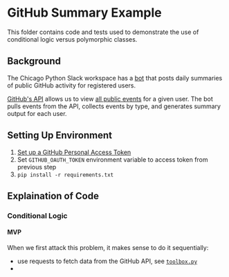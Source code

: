 # GitHub Summary Example

This folder contains code and tests used to demonstrate
the use of conditional logic versus polymorphic classes.

## Background

The Chicago Python Slack workspace
has a [bot](https://github.com/busy-beaver-dev/busy-beaver)
that posts daily summaries of public GitHub activity for registered users.

[GitHub's API](https://developer.github.com/v3/) allows us
to view [all public events](https://developer.github.com/v3/activity/events/#list-public-events)
for a given user. The bot pulls events from the API, collects events by type,
and generates summary output for each user.

## Setting Up Environment

1. [Set up a GitHub Personal Access Token](https://help.github.com/en/articles/creating-a-personal-access-token-for-the-command-line)
1. Set `GITHUB_OAUTH_TOKEN` environment variable to access token from previous step
1. `pip install -r requirements.txt`

## Explaination of Code

### Conditional Logic

#### MVP



When we first attack this problem, it makes sense to do it sequentially:
- use requests to fetch data from the GitHub API, see [`toolbox.py`](toolbox.py)
-
